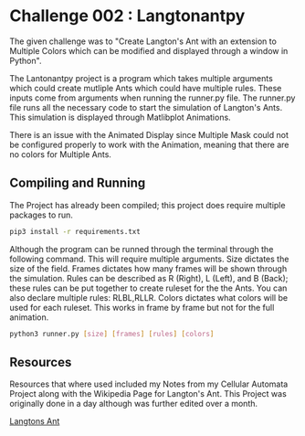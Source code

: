 # Challenge 002 : Langtonantpy

The given challenge was to "Create Langton's Ant with an extension to Multiple Colors which can be modified and displayed through a window in Python".

The Lantonantpy project is a program which takes multiple arguments which could create mutliple Ants which could have multiple rules. These inputs come from arguments when running the runner.py file. The runner.py file runs all the necessary code to start the simulation of Langton's Ants. This simulation is displayed through Matlibplot Animations. 

There is an issue with the Animated Display since Multiple Mask could not be configured properly to work with the Animation, meaning that there are no colors for Multiple Ants.

## Compiling and Running

The Project has already been compiled; this project does require multiple packages to run.

```bash
pip3 install -r requirements.txt
```

Although the program can be runned through the terminal through the following command. This will require multiple arguments. Size dictates the size of the field. Frames dictates how many frames will be shown through the simulation. Rules can be described as R (Right), L (Left), and B (Back); these rules can be put together to create ruleset for the the Ants. You can also declare multiple rules: RLBL,RLLR. Colors dictates what colors will be used for each ruleset. This works in frame by frame but not for the full animation. 

```bash
python3 runner.py [size] [frames] [rules] [colors]
```

## Resources

Resources that where used included my Notes from my Cellular Automata Project along with the Wikipedia Page for Langton's Ant. This Project was originally done in a day although was further edited over a month. 

[Langtons Ant](https://en.wikipedia.org/wiki/Langton%27s_ant)
